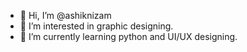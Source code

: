 - 👋 Hi, I’m @ashiknizam
- 👀 I’m interested in graphic designing.
- 🌱 I’m currently learning python and UI/UX designing.


<!---
ashiknizam/ashiknizam is a ✨ special ✨ repository because its `README.md` (this file) appears on your GitHub profile.
You can click the Preview link to take a look at your changes.
--->
